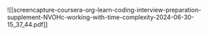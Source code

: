 ![[screencapture-coursera-org-learn-coding-interview-preparation-supplement-NVOHc-working-with-time-complexity-2024-06-30-15_37_44.pdf]]